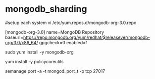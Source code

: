 # mongodb_sharding


#setup each system
vi /etc/yum.repos.d/mongodb-org-3.0.repo

[mongodb-org-3.0]
name=MongoDB Repository
baseurl=https://repo.mongodb.org/yum/redhat/$releasever/mongodb-org/3.0/x86_64/
gpgcheck=0
enabled=1

sudo yum install -y mongodb-org

yum install -y policycoreutils

semanage port -a -t mongod_port_t -p tcp 27017

